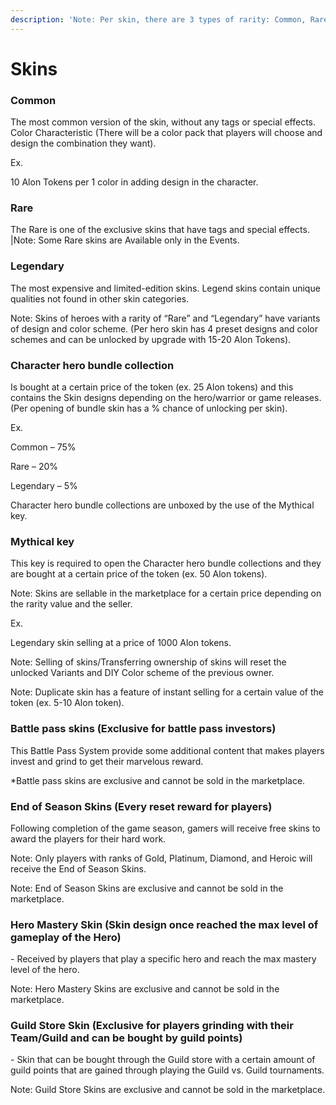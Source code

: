 ```yaml
---
description: 'Note: Per skin, there are 3 types of rarity: Common, Rare, and Legendary.'
---
```


# Skins

### Common

The most common version of the skin, without any tags or special effects. Color Characteristic (There will be a color pack that players will choose and design the combination they want).

Ex.

10 Alon Tokens per 1 color in adding design in the character.

### Rare

The Rare is one of the exclusive skins that have tags and special effects.\
|Note: Some Rare skins are Available only in the Events.

### Legendary&#x20;

The most expensive and limited-edition skins. Legend skins contain unique qualities not found in other skin categories.

Note: Skins of heroes with a rarity of “Rare” and “Legendary” have variants of design and color scheme. (Per hero skin has 4 preset designs and color schemes and can be unlocked by upgrade with 15-20 Alon Tokens).

### Character hero bundle collection

Is bought at a certain price of the token (ex. 25 Alon tokens) and this contains the Skin designs depending on the hero/warrior or game releases. (Per opening of bundle skin has a % chance of unlocking per skin).

Ex.

Common – 75%

Rare – 20%

Legendary – 5%

Character hero bundle collections are unboxed by the use of the Mythical key.

### Mythical key&#x20;

This key is required to open the Character hero bundle collections and they are bought at a certain price of the token (ex. 50 Alon tokens).

Note: Skins are sellable in the marketplace for a certain price depending on the rarity value and the seller.

Ex.

Legendary skin selling at a price of 1000 Alon tokens.

Note: Selling of skins/Transferring ownership of skins will reset the unlocked Variants and DIY Color scheme of the previous owner.

Note: Duplicate skin has a feature of instant selling for a certain value of the token (ex. 5-10 Alon token).

### Battle pass skins (Exclusive for battle pass investors)&#x20;

This Battle Pass System provide some additional content that makes players invest and grind to get their marvelous reward.

\*Battle pass skins are exclusive and cannot be sold in the marketplace.

&#x20;

### End of Season Skins (Every reset reward for players)

Following completion of the game season, gamers will receive free skins to award the players for their hard work.

Note: Only players with ranks of Gold, Platinum, Diamond, and Heroic will receive the End of Season Skins.

Note: End of Season Skins are exclusive and cannot be sold in the marketplace.

### Hero Mastery Skin (Skin design once reached the max level of gameplay of the Hero)

\- Received by players that play a specific hero and reach the max mastery level of the hero.

Note: Hero Mastery Skins are exclusive and cannot be sold in the marketplace.

### Guild Store Skin (Exclusive for players grinding with their Team/Guild and can be bought by guild points)

\- Skin that can be bought through the Guild store with a certain amount of guild points that are gained through playing the Guild vs. Guild tournaments.

Note: Guild Store Skins are exclusive and cannot be sold in the marketplace.
